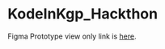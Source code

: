 # KodeInKgp_Hackthon

Figma Prototype view only link is [here](https://www.figma.com/file/CeXJSvCugC2TAy6YKQYDWM/Hack-an-intern-Hackathon).